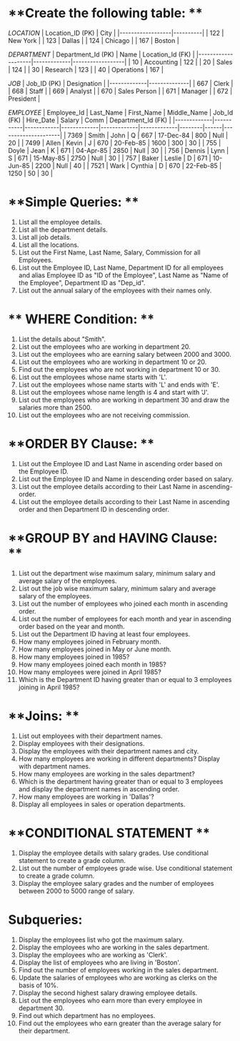 # **Create the following table: **
 
*LOCATION* 
| Location_ID (PK) | City      |
|------------------|----------|
| 122             | New York  |
| 123             | Dallas    |
| 124             | Chicago   |
| 167             | Boston    |
 
*DEPARTMENT*
| Department_Id (PK) | Name        | Location_Id (FK) |
|--------------------|-------------|------------------|
| 10                 | Accounting  | 122              |
| 20                 | Sales      | 124              |
| 30                 | Research   | 123              |
| 40                 | Operations | 167              |

*JOB*
| Job_ID (PK) | Designation  |
|-------------|--------------|
| 667         | Clerk        |
| 668         | Staff        |
| 669         | Analyst      |
| 670         | Sales Person |
| 671         | Manager      |
| 672         | President    |
 
 
*EMPLOYEE* 
| Employee_Id | Last_Name | First_Name | Middle_Name | Job_Id (FK) | Hire_Date   | Salary | Comm | Department_Id (FK) |
|-------------|-----------|------------|-------------|-------------|-------------|--------|------|---------------------|
| 7369        | Smith     | John       | Q           | 667         | 17-Dec-84   | 800    | Null | 20                  |
| 7499        | Allen     | Kevin      | J           | 670         | 20-Feb-85   | 1600   | 300  | 30                  |
| 755         | Doyle     | Jean       | K           | 671         | 04-Apr-85   | 2850   | Null | 30                  |
| 756         | Dennis    | Lynn       | S           | 671         | 15-May-85   | 2750   | Null | 30                  |
| 757         | Baker     | Leslie     | D           | 671         | 10-Jun-85   | 2200   | Null | 40                  |
| 7521        | Wark      | Cynthia    | D           | 670         | 22-Feb-85   | 1250   | 50   | 30                  |

 
# **Simple Queries: **


1. List all the employee details. 
2. List all the department details. 
3. List all job details. 
4. List all the locations. 
5. List out the First Name, Last Name, Salary, Commission for all Employees. 
6. List out the Employee ID, Last Name, Department ID for all employees and alias Employee ID as "ID of the Employee", Last Name as "Name of the Employee", Department ID as "Dep_id". 
7. List out the annual salary of the employees with their names only. 


# ** WHERE Condition: **


1. List the details about "Smith". 
2. List out the employees who are working in department 20. 
3. List out the employees who are earning salary between 2000 and 3000. 
4. List out the employees who are working in department 10 or 20. 
5. Find out the employees who are not working in department 10 or 30. 
6. List out the employees whose name starts with 'L'. 
7. List out the employees whose name starts with 'L' and ends with 'E'. 
8. List out the employees whose name length is 4 and start with 'J'. 
9. List out the employees who are working in department 30 and draw the salaries more than 2500. 
10. List out the employees who are not receiving commission.


# **ORDER BY Clause: **


1. List out the Employee ID and Last Name in ascending order based on the Employee ID. 
2. List out the Employee ID and Name in descending order based on salary. 
3. List out the employee details according to their Last Name in ascending-order. 
4. List out the employee details according to their Last Name in ascending order and then Department ID in descending order.


# **GROUP BY and HAVING Clause: **


1. List out the department wise maximum salary, minimum salary and average salary of the employees. 
2. List out the job wise maximum salary, minimum salary and average salary of the employees. 
3. List out the number of employees who joined each month in ascending order. 
4. List out the number of employees for each month and year in ascending order based on the year and month. 
5. List out the Department ID having at least four employees. 
6. How many employees joined in February month. 
7. How many employees joined in May or June month. 
8. How many employees joined in 1985? 
9. How many employees joined each month in 1985? 
10. How many employees were joined in April 1985? 
11. Which is the Department ID having greater than or equal to 3 employees joining in April 1985?


# **Joins: **


1. List out employees with their department names. 
2. Display employees with their designations. 
3. Display the employees with their department names and city. 
4. How many employees are working in different departments? Display with department names. 
5. How many employees are working in the sales department? 
6. Which is the department having greater than or equal to 3 employees and display the department names in ascending order. 
7. How many employees are working in 'Dallas'? 
8. Display all employees in sales or operation departments.


# **CONDITIONAL STATEMENT **


1. Display the employee details with salary grades. Use conditional statement to create a grade column. 
2. List out the number of employees grade wise. Use conditional statement to create a grade column. 
3. Display the employee salary grades and the number of employees between 2000 to 5000 range of salary.


# **Subqueries:**


1. Display the employees list who got the maximum salary. 
2. Display the employees who are working in the sales department. 
3. Display the employees who are working as 'Clerk'. 
4. Display the list of employees who are living in 'Boston'. 
5. Find out the number of employees working in the sales department. 
6. Update the salaries of employees who are working as clerks on the basis of 10%. 
7. Display the second highest salary drawing employee details. 
8. List out the employees who earn more than every employee in department 30. 
9. Find out which department has no employees. 
10. Find out the employees who earn greater than the average salary for their department.
